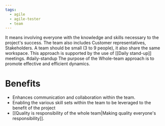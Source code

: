 ```yaml
---
tags:
  - agile
  - agile-tester
  - team
---
```


It means involving everyone with the knowledge and skills  necessary to the project's success.
The team also includes Customer representatives, Stakeholders.
A team should be small (3 to 9 people), it also share the same workspace.
This approach is supported by the use of [[Daily stand-up]] meetings. #daily-standup 
The purpose of the Whole-team approach is to promote effective and efficient dynamics.

# Benefits
- Enhances communication  and collaboration within the team.
- Enabling the various skill sets within the team to be leveraged to the benefit of the project
- [[Quality is responsibility of the whole team|Making quality everyone's responsibility]]. 


